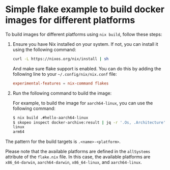 # Simple flake example to build docker images for different platforms

To build images for different platforms using `nix build`, follow these steps:

1. Ensure you have Nix installed on your system. If not, you can install it using the following command:

    ```bash
    curl -L https://nixos.org/nix/install | sh
    ```

    And make sure flake support is enabled. You can do this by adding the following line to your `~/.config/nix/nix.conf` file:

    ```conf
    experimental-features = nix-command flakes
    ```

2. Run the following command to build the image:

    For example, to build the image for `aarch64-linux`, you can use the following command:

    ```bash
    $ nix build .#hello-aarch64-linux
    $ skopeo inspect docker-archive:result | jq -r '.Os, .Architecture'
    linux
    arm64
    ```

The pattern for the build targets is `.<name>-<platform>`.

Please note that the available platforms are defined in the `allSystems` attribute of the `flake.nix` file. In this case, the available platforms are `x86_64-darwin`, `aarch64-darwin`, `x86_64-linux`, and `aarch64-linux`.
